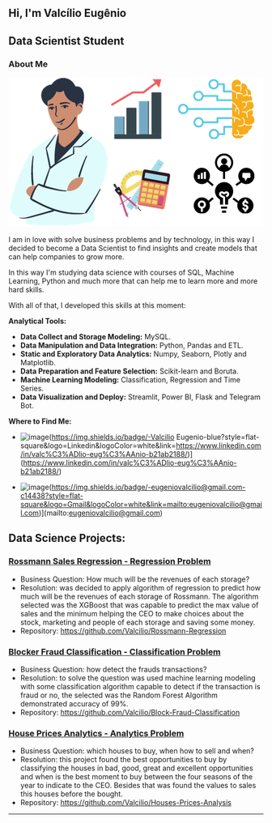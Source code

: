 ## Hi, I'm Valcílio Eugênio

## Data Scientist Student


### About Me

<p align='center'>
    <img src='first.png'<
</p>


I am in love with solve business problems and by technology, in this way I decided to become a Data Scientist to find insights and create models that can help companies to grow more. 

In this way I'm studying data science with courses of SQL, Machine Learning, Python and much more that can help me to learn more and more hard skills.

With all of that, I developed this skills at this moment:

**Analytical Tools:**

* **Data Collect and Storage Modeling:** MySQL.
* **Data Manipulation and Data Integration:** Python, Pandas and ETL.
* **Static and Exploratory Data Analytics:** Numpy, Seaborn, Plotly and Matplotlib.
* **Data Preparation and Feature Selection:** Scikit-learn and Boruta.
* **Machine Learning Modeling:** Classification, Regression and Time Series.
* **Data Visualization and Deploy:** Streamlit, Power BI, Flask and Telegram Bot.

**Where to Find Me:**

* ![image](https://img.shields.io/badge/LinkedIn-0077B5?style=for-the-badge&logo=linkedin&logoColor=white)(https://img.shields.io/badge/-Valcilio Eugenio-blue?style=flat-square&logo=Linkedin&logoColor=white&link=https://www.linkedin.com/in/valc%C3%ADlio-eug%C3%AAnio-b21ab2188/)](https://www.linkedin.com/in/valc%C3%ADlio-eug%C3%AAnio-b21ab2188/)

* ![image](https://img.shields.io/badge/Gmail-D14836?style=for-the-badge&logo=gmail&logoColor=white)(https://img.shields.io/badge/-eugeniovalcilio@gmail.com-c14438?style=flat-square&logo=Gmail&logoColor=white&link=mailto:eugeniovalcilio@gmail.com)](mailto:eugeniovalcilio@gmail.com)


## Data Science Projects:

### [Rossmann Sales Regression - Regression Problem](https://github.com/Valcilio/Rossmann-Regression)
  * Business Question: How much will be the revenues of each storage?
  * Resolution: was decided to apply algorithm of regression to predict how much will be the revenues of each storage of Rossmann. The algorithm selected was the XGBoost that was capable to predict the max value of sales and the minimum helping the CEO to make choices about the stock, marketing and people of each storage and saving some money.
  * Repository: https://github.com/Valcilio/Rossmann-Regression

### [Blocker Fraud Classification - Classification Problem](https://github.com/Valcilio/Block-Fraud-Classification)
  * Business Question: how detect the frauds transactions?
  * Resolution: to solve the question was used machine learning modeling with some classification algorithm capable to detect if the transaction is fraud or no, the selected was the Random Forest Algorithm demonstrated accuracy of 99%.
  * Repository: https://github.com/Valcilio/Block-Fraud-Classification

### [House Prices Analytics - Analytics Problem](https://github.com/Valcilio/Houses-Prices-Analysis)
  * Business Question: which houses to buy, when how to sell and when?
  * Resolution: this project found the best opportunities to buy by classifying the houses in bad, good, great and excellent opportunities and when is the best moment to buy between the four seasons of the year to indicate to the CEO. Besides that was found the values to sales this houses before the bought.
  * Repository: https://github.com/Valcilio/Houses-Prices-Analysis


---
